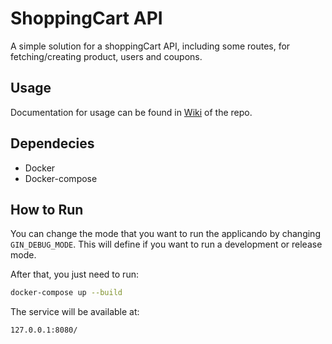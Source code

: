 # ShoppingCart API 

A simple solution for a shoppingCart API, including some routes, for fetching/creating product, users and coupons.

## Usage

Documentation for usage can be found in [Wiki](https://github.com/MarlonCorreia/shoppingCart-LI/wiki) of the repo. 

## Dependecies

- Docker
- Docker-compose

## How to Run

You can change the mode that you want to run the applicando by changing `GIN_DEBUG_MODE`. This will define if you want to run a development or release mode.

After that, you just need to run:

```bash
docker-compose up --build
```

The service will be available at: 

`127.0.0.1:8080/`
